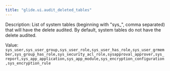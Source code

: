 ```yaml
---
title: "glide.ui.audit_deleted_tables"
---
```


Description: List of system tables (beginning with "sys_", comma separated) that will have the delete audited. By default, system tables do not have the delete audited.

Value: `sys_user,sys_user_group,sys_user_role,sys_user_has_role,sys_user_grmember,sys_group_has_role,sys_security_acl_role,sysapproval_approver,sys_report,sys_app_application,sys_app_module,sys_encryption_configuration,sys_encryption_rule`
